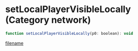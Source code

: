 # setLocalPlayerVisibleLocally (Category network)

```js
function setLocalPlayerVisibleLocally(p0: boolean): void
```

[filename](setLocalPlayerVisibleLocally_m.md ':include')
